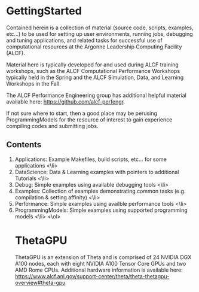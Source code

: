 # GettingStarted

Contained herein is a collection of material (source code, scripts, examples, etc...) to be used for setting up user environments, running jobs, debugging and tuning applications, and related tasks for successful use of computational resources at the Argonne Leadership Computing Facility (ALCF).

Material here is typically developed for and used during ALCF training workshops, such as the ALCF Computational Performance Workshops typically held in the Spring and the ALCF Simulation, Data, and Learning Workshops in the Fall.

The ALCF Performance Engineering group has additional helpful material available here: https://github.com/alcf-perfengr.

If not sure where to start, then a good place may be perusing ProgrammingModels for the resource of interest to gain experience compiling codes and submitting jobs.

## Contents

<ol>
<li> Applications: Example Makefiles, build scripts, etc... for some applications <\li>
<li> DataScience: Data & Learning examples with pointers to additional Tutorials <\li>
<li> Debug: Simple examples using available debugging tools <\li>
<li> Examples: Collection of examples demonstrating common tasks (e.g. compilation & setting affinity) <\li>
<li> Performance: Simple examples using availble performance tools <\li>
<li> ProgrammingModels: Simple examples using supported programming models <\li>
<\ol>


# ThetaGPU

ThetaGPU is an extension of Theta and is comprised of 24 NVIDIA DGX A100 nodes, each with eight NVIDIA A100 Tensor Core GPUs and two AMD Rome CPUs. Additional hardware information is available here: https://www.alcf.anl.gov/support-center/theta/theta-thetagpu-overview#theta-gpu